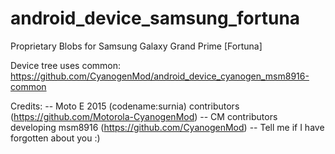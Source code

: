 android_device_samsung_fortuna
==============================

Proprietary Blobs for Samsung Galaxy Grand Prime [Fortuna]

Device tree uses common: https://github.com/CyanogenMod/android_device_cyanogen_msm8916-common

Credits:
	-- Moto E 2015 (codename:surnia) contributors (https://github.com/Motorola-CyanogenMod)
	-- CM contributors developing msm8916 (https://github.com/CyanogenMod)
	-- Tell me if I have forgotten about you :)
